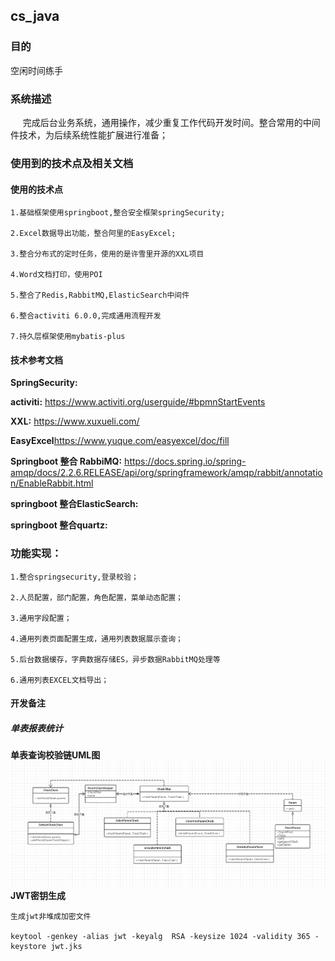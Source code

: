 ## cs_java

### 目的

空闲时间练手

### 系统描述

&nbsp;&nbsp;&nbsp;&nbsp;&nbsp;完成后台业务系统，通用操作，减少重复工作代码开发时间。整合常用的中间件技术，为后续系统性能扩展进行准备；

### 使用到的技术点及相关文档

#### 使用的技术点

```
1.基础框架使用springboot,整合安全框架springSecurity;

2.Excel数据导出功能，整合阿里的EasyExcel;

3.整合分布式的定时任务，使用的是许雪里开源的XXL项目

4.Word文档打印，使用POI

5.整合了Redis,RabbitMQ,ElasticSearch中间件

6.整合activiti 6.0.0,完成通用流程开发

7.持久层框架使用mybatis-plus
```
#### 技术参考文档

**SpringSecurity:**

**activiti:** https://www.activiti.org/userguide/#bpmnStartEvents

**XXL:** https://www.xuxueli.com/

**EasyExcel**https://www.yuque.com/easyexcel/doc/fill

**Springboot 整合 RabbiMQ:** https://docs.spring.io/spring-amqp/docs/2.2.6.RELEASE/api/org/springframework/amqp/rabbit/annotation/EnableRabbit.html

**springboot 整合ElasticSearch:**

**springboot 整合quartz:**





### 功能实现：
```
1.整合springsecurity,登录校验；

2.人员配置，部门配置，角色配置，菜单动态配置；

3.通用字段配置；

4.通用列表页面配置生成，通用列表数据展示查询；

5.后台数据缓存，字典数据存储ES，异步数据RabbitMQ处理等

6.通用列表EXCEL文档导出；
```


#### 开发备注

##### 单表报表统计

**单表查询校验链UML图**
![avatar](img/uml/checkchain_uml.jpg)
**JWT密钥生成**
````
生成jwt非堆成加密文件  

keytool -genkey -alias jwt -keyalg  RSA -keysize 1024 -validity 365 -keystore jwt.jks
````







